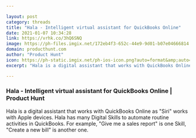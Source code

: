 ```yaml
---

layout: post
category: threads
title: "Hala - Intelligent virtual assistant for QuickBooks Online"
date: 2021-01-07 10:34:28
link: https://vrhk.co/3hQ6SNQ
image: https://ph-files.imgix.net/172eb4f3-652c-44e9-9d01-b07e04666814.png?auto=format&fit=crop&frame=1&h=512&w=1024
domain: producthunt.com
author: "Product Hunt"
icon: https://ph-static.imgix.net/ph-ios-icon.png?auto=format&amp;auto=compress
excerpt: "Hala is a digital assistant that works with QuickBooks Online as \"Siri\" works with Apple devices. Hala has many Digital Skills to automate routine activities in QuickBooks. For example, \"Give me a sales report\" is one Skill, \"Create a new bill\" is another one."

---
```


### Hala - Intelligent virtual assistant for QuickBooks Online | Product Hunt

Hala is a digital assistant that works with QuickBooks Online as "Siri" works with Apple devices. Hala has many Digital Skills to automate routine activities in QuickBooks. For example, "Give me a sales report" is one Skill, "Create a new bill" is another one.